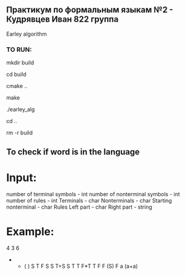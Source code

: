 ## Практикум по формальным языкам №2 - Кудрявцев Иван 822 группа


Earley algorithm


### TO RUN:

mkdir build

cd build

cmake ..

make

./earley_alg

cd ..

rm -r build

## To check if word is in the language
# Input:
number of terminal symbols - int
number of nonterminal symbols - int
number of rules - int
Terminals - char
Nonterminals - char
Starting nonterminal - char
Rules
Left part - char
Right part - string

# Example:
4 3 6
+ * ( )
S T F
S
S
T+S
S
T
T
F*T
T
F
F
(S)
F
a
(a+a)